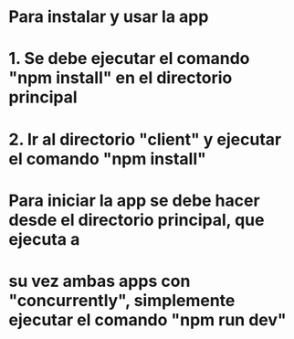 # Para instalar y usar la app
# 1. Se debe ejecutar el comando "npm install" en el directorio principal
# 2. Ir al directorio "client" y ejecutar el comando "npm install"

# Para iniciar la app se debe hacer desde el directorio principal, que ejecuta a
# su vez ambas apps con "concurrently", simplemente ejecutar el comando "npm run dev"